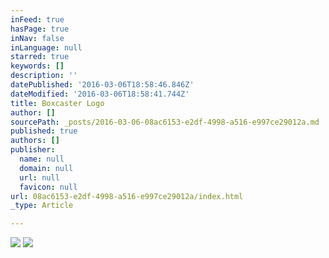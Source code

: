 ```yaml
---
inFeed: true
hasPage: true
inNav: false
inLanguage: null
starred: true
keywords: []
description: ''
datePublished: '2016-03-06T18:58:46.846Z'
dateModified: '2016-03-06T18:58:41.744Z'
title: Boxcaster Logo
author: []
sourcePath: _posts/2016-03-06-08ac6153-e2df-4998-a516-e997ce29012a.md
published: true
authors: []
publisher:
  name: null
  domain: null
  url: null
  favicon: null
url: 08ac6153-e2df-4998-a516-e997ce29012a/index.html
_type: Article

---
```

![](https://the-grid-user-content.s3-us-west-2.amazonaws.com/f819ebb0-d607-464a-8e27-059888c7e8e9.jpg)
![](https://the-grid-user-content.s3-us-west-2.amazonaws.com/2787db93-2f48-4304-91cf-8a1e6aaae3c2.jpg)